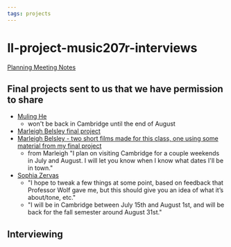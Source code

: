 ```yaml
---
tags: projects
---
```


# ll-project-music207r-interviews
[Planning Meeting Notes](https://docs.google.com/document/d/1kHedlvyk1tEzxSY7O1YZGNmQou0kcg63U67Ax8CMszQ/edit?usp=sharing)

## Final projects sent to us that we have permission to share
* [Muling He](https://youtu.be/yKKTZSibeg4)
    * won't be back in Cambridge until the end of August
* [Marleigh Belsley final project](https://drive.google.com/file/d/1sYpIGbZrSrhDXq5DON-HgblM44zBpwEl/view?usp=sharing)
* [Marleigh Belsley - two short films made for this class, one using some material from my final project](https://drive.google.com/drive/folders/1EdBYeE6FtJWazOEim2CrG34p7kuetXdk?usp=sharing)
    * from Marleigh "I plan on visiting Cambridge for a couple weekends in July and August. I will let you know when I know what dates I'll be in town."
* [Sophia Zervas](https://drive.google.com/file/d/1arK0Q8argE4azbRYhy17H5BZYDP81Q1v/view)
    * "I hope to tweak a few things at some point, based on feedback that Professor Wolf gave me, but this should give you an idea of what it’s about/tone, etc."
    * "I will be in Cambridge between July 15th and August 1st, and will be back for the fall semester around August 31st."



## Interviewing



